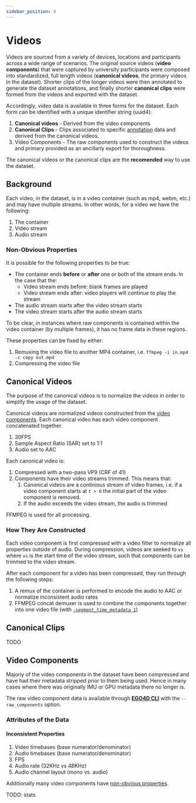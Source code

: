 ```yaml
---
sidebar_position: 0
---
```


# Videos

Videos are sourced from a variety of devices, locations and participants across a wide range of
scenarios.  The original source videos (**video components**) that were captured by university participants were composed into standardized, full length videos (**canonical videos**, the primary videos in the dataset).  Shorter clips of the longer videos were then annotated to generate the dataset annotations, and finally shorter **canonical clips** were formed from the videos and exported with the dataset.

Accordingly, video data is available in three forms for the dataset. Each form can be identified with a unique identifier string (uuid4):
1. **Canonical videos** - Derived from the video components
2. **Canonical Clips** - Clips associated to specific [annotation](annotations.md) data and derived from the canonical videos.
3. Video Components - The raw components used to construct the videos and primary provided as an ancillarly export for thoroughness.

The canonical videos or the canonical clips are the **recomended** way to use the dataset.

## Background

Each video, in the dataset, is in a video container (such as mp4, webm, etc.)
and may have multiple streams. In other words, for a video we have the
following:
1. The container
2. Video stream
3. Audio stream

### Non-Obvious Properties

It is possible for the following properties to be true:
- The container ends **before** or **after** one or both of the stream
  ends. In the case that the:
  - Video stream ends before: blank frames are played
  - Video stream ends after: video players will continue to play the stream
- The audio stream starts after the video stream starts
- The video stream starts after the audio stream starts

To be clear, in instances where raw components is contained within the
video container (by multiple frames), it has no frame data in these
regions.

These properties can be fixed by either:
1. Remuxing the video file to another MP4 container, i.e. `ffmpeg -i in.mp4 -c copy out.mp4`
2. Compressing the video file

## Canonical Videos

The purpose of the canonical videos is to normalize the videos in
order to simplify the usage of the dataset.

Canonical videos are normalized videos constructed from the [video
components](#video-components). Each canonical video has each video
component concatenated together.

1. 30FPS
2. Sample Aspect Ratio (SAR) set to 1:1
3. Audio set to AAC

Each canonical video is:

1. Compressed with a two-pass VP9 (CRF of 41)
2. Components have their video streams trimmed. This means that:
   1. Canonical videos are a continious stream of video frames,
      i.e. if a video component starts at `t > 0` the initial part of
      the video component is removed.
   2. If the audio exceeds the video stream, the audio is trimmed

FFMPEG is used for all processing.

### How They Are Constructed

Each video component is first compressed with a video filter to
normalize all properties outside of audio. During compression, videos
are seeked to `vs` where `vs` is the start time of the video stream,
such that components can be trimmed to the video stream.

After each component for a video has been compressed, they run through
the following steps:

1. A remux of the container is performed to encode the audio to AAC or
   normalize inconsistent audio rates
2. FFMPEG concat demuxer is used to combine the components together
   into one video file (with [`-segment_time_metadata 1`](https://ffmpeg.org/ffmpeg-formats.html#Options))

## Canonical Clips

TODO

## Video Components

Majoriy of the video components in the dataset have been compressed
and have had their metadata stripped prior to them being used. Hence
in many cases where there was originally IMU or GPU metadata there no
longer is.

The raw video component data is available through **[EGO4D
CLI](https://github.com/facebookresearch/Ego4d/blob/main/ego4d/cli/README.md)**
with the `--raw_components` option.

### Attributes of the Data

#### Inconsistent Properties

1. Video timebases (base numerator/denominator)
2. Audio timebases (base numerator/denominator)
3. FPS
4. Audio rate (32KHz vs 48KHz)
5. Audio channel layout (mono vs. audio)

Additionally many video components have [non-obvious
properties](#non-obvious-properties).

TODO: stats
